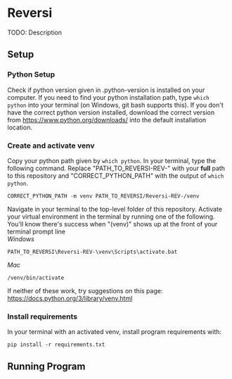 # Reversi
TODO: Description

## Setup

### Python Setup
Check if python version given in .python-version is installed on your computer. If you need to find your python installation path, type `which python` into your terminal (on Windows, git bash supports this). If you don't have the correct python version installed, download the correct version from https://www.python.org/downloads/ into the default installation location.  

### Create and activate venv
Copy your python path given by `which python`. In your terminal, type the following command. Replace "PATH_TO_REVERSI-REV-" with your **full** path to this repository and "CORRECT_PYTHON_PATH" with the output of `which python`.
```
CORRECT_PYTHON_PATH -m venv PATH_TO_REVERSI/Reversi-REV-/venv
```
Navigate in your terminal to the top-level folder of this repository. Activate your virtual environment in the terminal by running one of the following. You'll know there's success when "(venv)" shows up at the front of your terminal prompt line  
*Windows*
```
PATH_TO_REVERSI\Reversi-REV-\venv\Scripts\activate.bat
```
*Mac*
```
/venv/bin/activate
```
If neither of these work, try suggestions on this page: https://docs.python.org/3/library/venv.html

### Install requirements
In your terminal with an activated venv, install program requirements with:
```
pip install -r requirements.txt
```

## Running Program

